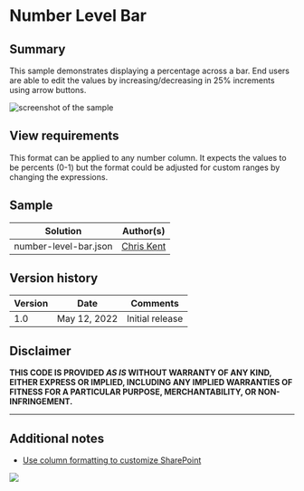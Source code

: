 # Number Level Bar

## Summary
This sample demonstrates displaying a percentage across a bar. End users are able to edit the values by increasing/decreasing in 25% increments using arrow buttons.

![screenshot of the sample](./assets/screenshot.png)

## View requirements

This format can be applied to any number column. It expects the values to be percents (0-1) but the format could be adjusted for custom ranges by changing the expressions.

## Sample

Solution|Author(s)
--------|---------
number-level-bar.json | [Chris Kent](https://github.com/thechriskent)

## Version history

Version|Date|Comments
-------|----|--------
1.0|May 12, 2022|Initial release

## Disclaimer
**THIS CODE IS PROVIDED *AS IS* WITHOUT WARRANTY OF ANY KIND, EITHER EXPRESS OR IMPLIED, INCLUDING ANY IMPLIED WARRANTIES OF FITNESS FOR A PARTICULAR PURPOSE, MERCHANTABILITY, OR NON-INFRINGEMENT.**

---

## Additional notes

- [Use column formatting to customize SharePoint](https://docs.microsoft.com/en-us/sharepoint/dev/declarative-customization/column-formatting)

<img src="https://pnptelemetry.azurewebsites.net/list-formatting/column-samples/number-level-bar" />
